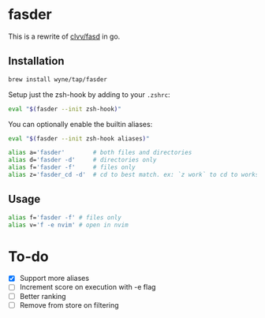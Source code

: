 # fasder

This is a rewrite of [clvv/fasd](http://github.com/clvv/fasd) in go.

## Installation

```bash
brew install wyne/tap/fasder
```

Setup just the zsh-hook by adding to your `.zshrc`:

```bash
eval "$(fasder --init zsh-hook)"
```

You can optionally enable the builtin aliases:

```bash
eval "$(fasder --init zsh-hook aliases)"
```

```bash
alias a='fasder'        # both files and directories
alias d='fasder -d'     # directories only
alias f='fasder -f'     # files only
alias z='fasder_cd -d'  # cd to best match. ex: `z work` to cd to workspace
```

## Usage

```bash
alias f='fasder -f' # files only
alias v='f -e nvim' # open in nvim
```

# To-do

- [x] Support more aliases
- [ ] Increment score on execution with -e flag
- [ ] Better ranking
- [ ] Remove from store on filtering
